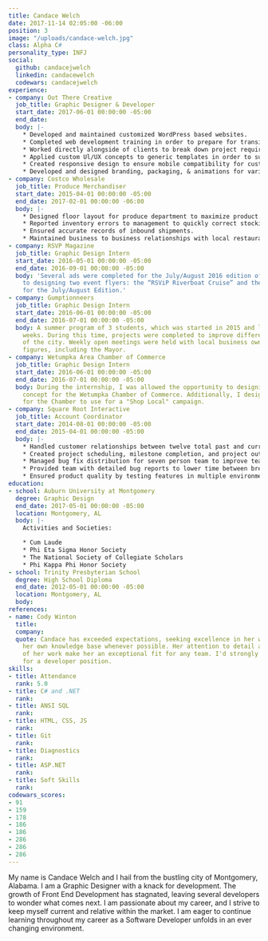 ```yaml
---
title: Candace Welch
date: 2017-11-14 02:05:00 -06:00
position: 3
image: "/uploads/candace-welch.jpg"
class: Alpha C#
personality_type: INFJ
social:
  github: candacejwelch
  linkedin: candacewelch
  codewars: candacejwelch
experience:
- company: Out There Creative
  job_title: Graphic Designer & Developer
  start_date: 2017-06-01 00:00:00 -05:00
  end_date: 
  body: |-
    * Developed and maintained customized WordPress based websites.
    * Completed web development training in order to prepare for transitioning into a primarily development role.
    * Worked directly alongside of clients to break down project requirements and manage task creation.
    * Applied custom Ul/UX concepts to generic templates in order to successfully satisfy customer requirements
    * Created responsive design to ensure mobile compatibility for custom websites.
    * Developed and designed branding, packaging, & animations for various projects.
- company: Costco Wholesale
  job_title: Produce Merchandiser
  start_date: 2015-04-01 00:00:00 -05:00
  end_date: 2017-02-01 00:00:00 -06:00
  body: |-
    * Designed floor layout for produce department to maximize product turnover.
    * Reported inventory errors to management to quickly correct stocking issues and avoid runaway over/under stocking.
    * Ensured accurate records of inbound shipments.
    * Maintained business to business relationships with local restaurants in order to promote Costco community involvement.
- company: RSVP Magazine
  job_title: Graphic Design Intern
  start_date: 2016-05-01 00:00:00 -05:00
  end_date: 2016-09-01 00:00:00 -05:00
  body: 'Several ads were completed for the July/August 2016 edition of RSVP. In addition
    to designing two event flyers: the “RSViP Riverboat Cruise” and the Release Party
    for the July/August Edition.'
- company: Gumptionneers
  job_title: Graphic Design Intern
  start_date: 2016-06-01 00:00:00 -05:00
  end_date: 2016-07-01 00:00:00 -05:00
  body: A summer program of 3 students, which was started in 2015 and last 6 to 8
    weeks. During this time, projects were completed to improve different aspects
    of the city. Weekly open meetings were held with local business owners and community
    figures, including the Mayor.
- company: Wetumpka Area Chamber of Commerce
  job_title: Graphic Design Intern
  start_date: 2016-06-01 00:00:00 -05:00
  end_date: 2016-07-01 00:00:00 -05:00
  body: During the internship, I was allowed the opportunity to designing a new Billboard
    concept for the Wetumpka Chamber of Commerce. Additionally, I designed a banner
    for the Chamber to use for a "Shop Local" campaign.
- company: Square Root Interactive
  job_title: Account Coordinator
  start_date: 2014-08-01 00:00:00 -05:00
  end_date: 2015-04-01 00:00:00 -05:00
  body: |-
    * Handled customer relationships between twelve total past and current accounts.
    * Created project scheduling, milestone completion, and project outlook reports to accurately determine the health of the project.
    * Managed bug fix distribution for seven person team to improve team efficiency.
    * Provided team with detailed bug reports to lower time between breaks and fixes.
    * Ensured product quality by testing features in multiple environments.
education:
- school: Auburn University at Montgomery
  degree: Graphic Design
  end_date: 2017-05-01 00:00:00 -05:00
  location: Montgomery, AL
  body: |-
    Activities and Societies:

    * Cum Laude
    * Phi Eta Sigma Honor Society
    * The National Society of Collegiate Scholars
    * Phi Kappa Phi Honor Society
- school: Trinity Presbyterian School
  degree: High School Diploma
  end_date: 2012-05-01 00:00:00 -05:00
  location: Montgomery, AL
  body: 
references:
- name: Cody Winton
  title: 
  company: 
  quote: Candace has exceeded expectations, seeking excellence in her work and advancing
    her own knowledge base whenever possible. Her attention to detail and the quality
    of her work make her an exceptional fit for any team. I'd strongly recommend Candace
    for a developer position.
skills:
- title: Attendance
  rank: 5.0
- title: C# and .NET
  rank: 
- title: ANSI SQL
  rank: 
- title: HTML, CSS, JS
  rank: 
- title: Git
  rank: 
- title: Diagnostics
  rank: 
- title: ASP.NET
  rank: 
- title: Soft Skills
  rank: 
codewars_scores:
- 91
- 159
- 178
- 186
- 186
- 286
- 286
- 286
---
```


My name is Candace Welch and I hail from the bustling city of Montgomery, Alabama. I am a Graphic Designer with a knack for development. The growth of Front End Development has stagnated, leaving several developers to wonder what comes next. I am passionate about my career, and I strive to keep myself current and relative within the market. I am eager to continue learning throughout my career as a Software Developer unfolds in an ever changing environment.